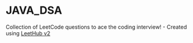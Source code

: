 # JAVA_DSA
Collection of LeetCode questions to ace the coding interview! - Created using [LeetHub v2](https://github.com/arunbhardwaj/LeetHub-2.0)
